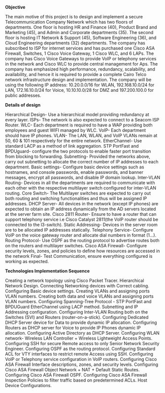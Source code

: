**Objective**

The main motive of this project is to design and implement a secure Telecommunication Company Network which has two floors of departments. One floor is hosting HR and Finance (40), Product Brand and Marketing (45), and Admin and Corporate departments (35). The second floor is hosting IT Network & Support (45), Software Engineering (36), and Cloud Engineering departments (32) departments. The company has subscribed to ISP for internet services and has purchased one Cisco ASA Firewall, Switches, 1 Cisco Voice Gateway, 1 Cisco WLC, and 6 LAPs. The company has Cisco Voice Gateways to provide VoIP or telephony services in the network and Cisco WLC to provide central management for Aps.
The company has emphasized high performance, redundancy, scalability, and availability, and hence it is required to provide a complete Cairo Telco network infrastructure design and implementation. The company will be using the following IP address: 10.20.0.0/16 for WLAN, 192.168.10.0/24 for LAN, 172.16.10.0/24 for Voice, 10.10.10.0/28 for DMZ and 197.200.100.0 for public addresses.

**Details of design**

Hierarchical Design- Use a hierarchical model providing redundancy at every layer.
ISPs- The network is also expected to connect to a Seacom ISP Router.
WLC- Each department is required to have a WAP providing both employees and guest WIFI managed by WLC.
VoIP- Each department should have IP phones.
VLAN- The LAN, WLAN, and VoIP VLANs remain at 50, 60 & 101 respectively for the entire network.
EtherChannel- Use standard LACP as a method of link aggregation.
STP PortFast and BPDUguard- configure the two protocols to enable faster port transition from blocking to forwarding.
Subnetting- Provided the networks above, carry out subnetting to allocate the correct number of IP addresses to each department.
Basic settings- Configure basic device settings such as hostnames, and console passwords, enable passwords, and banner messages, encrypt all passwords, and disable IP domain lookup.
Inter-VLAN Routing- Devices in all the departments are required to communicate with each other with the respective multilayer switch configured for inter-VLAN routing.
Core Switch- The Multilayer switches are expected to carry out both routing and switching functionalities and thus will be assigned IP addresses.
DHCP Server- All devices in the network (except IP phones) are expected to obtain an IP address dynamically from the AD servers located at the server farm site.
Cisco 2811 Router- Ensure to have a router that can support telephony service i.e Cisco Catalyst 2811(the VoIP router should be connected to the l3-switch).
Static Addressing- Devices in the server room are to be allocated IP addresses statically.
Telephony Service- Configure VoIP on the voice gateway router and allocate dial numbers in format (1...).
Routing Protocol- Use OSPF as the routing protocol to advertise routes both on the routers and multilayer switches.
Cisco ASA Firewall- Configure security levels, zones, and policies to define how resources are accessed in the network
Final- Test Communication, ensure everything configured is working as expected.

**Technologies Implementation Sequence**

Creating a network topology using Cisco Packet Tracer.
Hierarchical Network Design.
Connecting Networking devices with Correct cabling.
Configuring Basic device settings.
Creating VLANs and assigning ports VLAN numbers.
Creating both data and voice VLANs and assigning ports VLAN numbers.
Configuring Spanning-Tree Protocol - STP PortFast and BPDUGuard EtherChannel using LACP method.
Subnetting and IP Addressing configuration.
Configuring Inter-VLAN Routing both on the Switches (SVI) and Routers (router-on-a-stick).
Configuring Dedicated DHCP Server device for Data to provide dynamic IP allocation.
Configuring Routers as DHCP server for Voice to provide IP Phones dynamic IP allocation.
Configuring Active Directory as DHCP Server.
Configuring WLAN network- Wireless LAN Controller + Wireless Lightweight Access Points.
Configuring SSH for secure Remote access to only Senior Network Security Engineer.
Configuring OSPF as the routing protocol.
Configuring Standard ACL for VTY interfaces to restrict remote Access using SSH.
Configuring VoIP or Telephony service configuration in VoIP routers.
Configuring Cisco ASA Firewall Interface descriptions, zones, and security levels.
Configuring Cisco ASA Firewall Object Network + NAT + Default Static Routes.
Configuring Cisco ASA Firewall OSPF.
Configuring Cisco ASA Firewall Inspection Policies to filter traffic based on predetermined ACLs.
Host Device Configurations.
